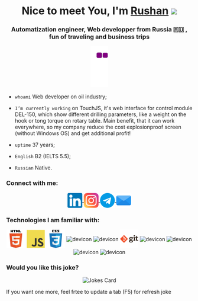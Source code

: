 <h1 align="center">Nice to meet You, I'm <a href="https://foxylabstory.nomoredomains.sbs/" target="_blank">Rushan</a> 
<img src="https://github.com/blackcater/blackcater/raw/main/images/Hi.gif" height="32"/></h1>
<h3 align="center">Automatization engineer, Web developper from Russia 🇷🇺 , fun of traveling and business trips</h3>
<p align="center"><a align="center" href="https://github.com/Foxylabstory" target="_blank"><img src="https://github.com/Foxylabstory/Foxylabstory/blob/output/github-contribution-grid-snake.gif"/></a></p>
<!-- Instructions to get a snake: https://dev.to/mishmanners/how-to-enable-github-actions-on-your-profile-readme-for-a-contribution-graph-4l66 -->

- `whoami` Web developer on oil industry;

- `I’m currently working` on TouchJS, it's web interface for control module DEL-150, which show
  different drilling parameters, like a weight on the hook or tong torque on rotary table. Main
  benefit, that it can work everywhere, so my company reduce the cost explosionproof screen (without
  Windows OS) and get additional profit!

- `uptime` 37 years;

- `English` B2 (IELTS 5.5);

- `Russian` Native.

<h3 align="left">Connect with me:</h3>

<p align="center">
	<a href="https://www.linkedin.com/in/rushan-shakirzyanov/" target="_blank"">
		<img align="center" src="./images/contacts/linkedin.svg" alt="linkedin" height="40" width="40" />
	</a>
	<a href="https://www.instagram.com/foxylabstory/" target="_blank"">
		<img align="center" src="./images/contacts/instagram.svg" alt="instagram" height="40" width="40" />
	</a>
	<a href="https://t.me/Foxylabstory" target="_blank">
		<img align="center" src="./images/contacts/telegram.svg" alt="telegram" height="40" width="40" />
	</a>
	<a href="mailto:rushan.shakirzianov@gmail.com" target="_blank">
		<img align="center" src="./images/contacts/email.svg" alt="email" height="40" width="40" />
  </a>
</p>

<h3 align="left">Technologies I am familiar with:</h3>
<p align="center">
<img align="center" src="https://raw.githubusercontent.com/devicons/devicon/master/icons/html5/html5-original-wordmark.svg" alt="devicon" height="50" width="50" />
<img align="center" src="https://raw.githubusercontent.com/devicons/devicon/master/icons/javascript/javascript-original.svg" alt="devicon" height="50" width="50" />
<img align="center" src="https://raw.githubusercontent.com/devicons/devicon/master/icons/css3/css3-original-wordmark.svg" alt="devicon" height="50" width="50" />
<img align="center" src="https://cdn.jsdelivr.net/gh/devicons/devicon/icons/sass/sass-original.svg" alt="devicon" height="50" width="50" />
<img align="center" src="https://cdn.jsdelivr.net/gh/devicons/devicon/icons/react/react-original-wordmark.svg" alt="devicon" height="50" width="50" />
<img align="center" src="https://raw.githubusercontent.com/devicons/devicon/master/icons/git/git-original-wordmark.svg" alt="devicon" height="50" width="50" />
<img align="center" src="https://cdn.jsdelivr.net/gh/devicons/devicon/icons/express/express-original.svg" alt="devicon" height="50" width="50" />
<img align="center" src="https://cdn.jsdelivr.net/gh/devicons/devicon/icons/mongodb/mongodb-original-wordmark.svg" alt="devicon" height="50" width="50" />
<img align="center" src="https://cdn.jsdelivr.net/gh/devicons/devicon/icons/nodejs/nodejs-original.svg" alt="devicon" height="50" width="50" />
<img align="center" src="https://cdn.jsdelivr.net/gh/devicons/devicon/icons/webpack/webpack-original.svg" alt="devicon" height="50" width="50" />

<h3 align="left">Would you like this joke?</h3>
<p align="center">
<img src="https://readme-jokes.vercel.app/api" alt="Jokes Card" />
</p>
<p align="left">If you want one more, feel frtee to update a tab (F5) for refresh joke</p>
<!-- https://devicon.dev/ icon find tool -->
<!--
<img align="center" src="https://raw.githubusercontent.com/devicons/devicon/master/icons/cplusplus/cplusplus-original.svg" alt="devicon" height="50" width="50" />
<img align="center" src="https://raw.githubusercontent.com/devicons/devicon/master/icons/csharp/csharp-original.svg" alt="devicon" height="50" width="50" />
<img align="center" src="https://raw.githubusercontent.com/devicons/devicon/master/icons/python/python-original-wordmark.svg" height="80" width="80" />
<img align="center" src="https://raw.githubusercontent.com/devicons/devicon/master/icons/jquery/jquery-original-wordmark.svg" alt="devicon" height="50" width="50" />
<img align="center" src="https://raw.githubusercontent.com/devicons/devicon/master/icons/django/django-original.svg" alt="devicon" height="50" width="50" />
<img align="center" src="https://raw.githubusercontent.com/devicons/devicon/master/icons/dot-net/dot-net-original-wordmark.svg" alt="devicon" height="50" width="50" />
<img align="center" src="https://raw.githubusercontent.com/devicons/devicon/master/icons/microsoftsqlserver/microsoftsqlserver-plain-wordmark.svg" alt="devicon" height="50" width="50" />
<img align="center" src="https://raw.githubusercontent.com/devicons/devicon/master/icons/mysql/mysql-original-wordmark.svg" alt="devicon" height="50" width="50" />
		<img align="center" src="https://raw.githubusercontent.com/devicons/devicon/master/icons/docker/docker-original-wordmark.svg" height="50" width="50" />
		<img align="center" src="https://raw.githubusercontent.com/devicons/devicon/master/icons/linux/linux-original.svg" alt="devicon" height="50" width="50" />
		<img align="center" src="https://raw.githubusercontent.com/devicons/devicon/master/icons/jupyter/jupyter-original-wordmark.svg" alt="devicon" height="50" width="50" />
-->
</p>

<!--
**Foxylabstory/Foxylabstory** is a ✨ _special_ ✨ repository because its `README.md` (this file) appears on your GitHub profile.

Here are some ideas to get you started:

- 🔭 I’m currently working on ...
- 🌱 I’m currently learning ...
- 👯 I’m looking to collaborate on ...
- 🤔 I’m looking for help with ...
- 💬 Ask me about ...
- 📫 How to reach me: ...
- 😄 Pronouns: ...
- ⚡ Fun fact: ...
-->
